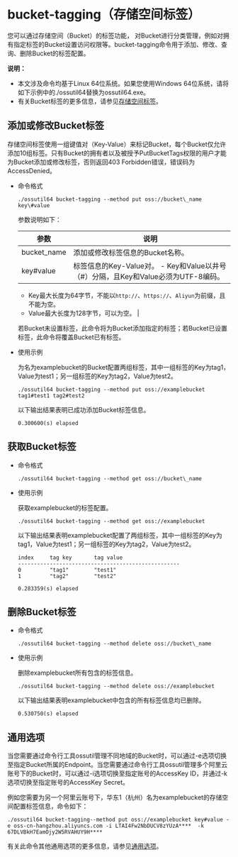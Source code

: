 # bucket-tagging（存储空间标签）

您可以通过存储空间（Bucket）的标签功能， 对Bucket进行分类管理，例如对拥有指定标签的Bucket设置访问权限等。bucket-tagging命令用于添加、修改、查询、删除Bucket的标签配置。

**说明：**

-   本文涉及命令均基于Linux 64位系统。如果您使用Windows 64位系统，请将如下示例中的./ossutil64替换为ossutil64.exe。
-   有关Bucket标签的更多信息，请参见[存储空间标签](/cn.zh-CN/开发指南/存储空间（Bucket）/存储空间标签.md)。

## 添加或修改Bucket标签

存储空间标签使用一组键值对（Key-Value）来标记Bucket，每个Bucket仅允许添加10组标签。只有Bucket的拥有者以及被授予PutBucketTags权限的用户才能为Bucket添加或修改标签，否则返回403 Forbidden错误，错误码为AccessDenied。

-   命令格式

    ```
    ./ossutil64 bucket-tagging --method put oss://bucket\_name key\#value
    ```

    参数说明如下：

    |参数|说明|
    |--|--|
    |bucket\_name|添加或修改标签信息的Bucket名称。|
    |key\#value|标签信息的Key-Value对。    -   Key和Value以井号（\#）分隔，且Key和Value必须为UTF-8编码。
    -   Key最大长度为64字节，不能以`http://`、`https://`、`Aliyun`为前缀，且不能为空。
    -   Value最大长度为128字节，可以为空。 |

    若Bucket未设置标签，此命令将为Bucket添加指定的标签；若Bucket已设置标签，此命令将覆盖Bucket已有标签。

-   使用示例

    为名为examplebucket的Bucket配置两组标签，其中一组标签的Key为tag1，Value为test1；另一组标签的Key为tag2，Value为test2。

    ```
    ./ossutil64 bucket-tagging --method put oss://examplebucket  tag1#test1 tag2#test2
    ```

    以下输出结果表明已成功添加Bucket标签信息。

    ```
    0.300600(s) elapsed
    ```


## 获取Bucket标签

-   命令格式

    ```
    ./ossutil64 bucket-tagging --method get oss://bucket\_name
    ```

-   使用示例

    获取examplebucket的标签配置。

    ```
    ./ossutil64 bucket-tagging --method get oss://examplebucket
    ```

    以下输出结果表明examplebucket配置了两组标签，其中一组标签的Key为tag1，Value为test1；另一组标签的Key为tag2，Value为test2。

    ```
    index     tag key       tag value
    ---------------------------------------------------
    0         "tag1"        "test1"
    1         "tag2"        "test2"
    
    0.283359(s) elapsed
    ```


## 删除Bucket标签

-   命令格式

    ```
    ./ossutil64 bucket-tagging --method delete oss://bucket\_name 
    ```

-   使用示例

    删除examplebucket所有包含的标签信息。

    ```
    ./ossutil64 bucket-tagging --method delete oss://examplebucket
    ```

    以下输出结果表明examplebucket中包含的所有标签信息均已删除。

    ```
    0.530750(s) elapsed
    ```


## 通用选项

当您需要通过命令行工具ossutil管理不同地域的Bucket时，可以通过-e选项切换至指定Bucket所属的Endpoint。当您需要通过命令行工具ossutil管理多个阿里云账号下的Bucket时，可以通过-i选项切换至指定账号的AccessKey ID，并通过-k选项切换至指定账号的AccessKey Secret。

例如您需要为另一个阿里云账号下，华东1（杭州）名为examplebucket的存储空间配置标签信息，命令如下：

```
./ossutil64 bucket-tagging--method put oss://examplebucket key#value -e oss-cn-hangzhou.aliyuncs.com -i LTAI4Fw2NbDUCV8zYUzA****  -k 67DLVBkH7EamOjy2W5RVAHUY9H****
```

有关此命令其他通用选项的更多信息，请参见[通用选项](/cn.zh-CN/常用工具/命令行工具ossutil/查看选项.md)。

